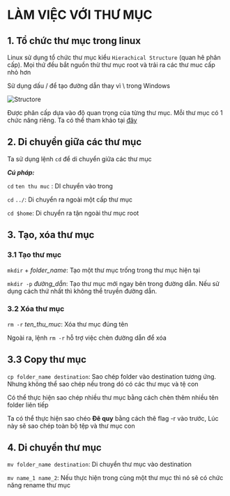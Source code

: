 # LÀM VIỆC VỚI THƯ MỤC 
## 1. Tổ chức thư mục trong linux 
Linux sử dụng tổ chức thư mục kiểu `Hierachical Structure` (quan hê phân cấp). Mọi thứ đều bắt nguồn thừ thư mục root và trải ra các thư muc cấp nhỏ hơn 

Sử dụng dấu / để tạo đường dẫn thay vì \ trong Windows 

![Structore](https://res.cloudinary.com/rs-designspark-live/image/upload/c_limit,w_829/f_auto/v1/article/linux-filesystem_cfcd347a69d985358fef9424021716d926775286)

Được phân cấp dựa vào độ quan trọng của từng thư mục. Mỗi thư mục có 1 chức năng riêng. Ta có thể tham khảo tại [đây](https://www.rs-online.com/designspark/an-intro-to-linux-file-system-management)
## 2. Di chuyển giữa các thư mục 
Ta sử dụng lệnh `cd` để di chuyển giữa các thư mục 

***Cú pháp:*** 

 `cd` `ten thu muc` : DI chuyển vào trong 

 `cd` `../`: Di chuyển ra ngoài một cấp thư mục 

`cd $home`: Di chuyển ra tận ngoài thư mục root 

## 3. Tạo, xóa thư mục 

### 3.1 Tạo thư mục 
`mkdir` + *folder_name*: Tạo một thư mục trống trong thư mục hiện tại

`mkdir -p` *đường_dẫn*: Tạo thư mục mới ngay bên trong đường dẫn. Nếu sử dụng cách thứ nhất thì không thể truyền đường dẫn. 

### 3.2 Xóa thư mục 
`rm -r` *ten_thu_muc*: Xóa thư mục đúng tên 

Ngoài ra, lệnh `rm -r` hỗ trợ việc chèn đường dẫn để xóa 

## 3.3 Copy thư mục 
`cp folder_name destination`: Sao chép folder vào destination tương ứng. Nhưng không thể sao chép nếu trong dó có các thư mục và tệ con 

Có thể thực hiện sao chép nhiều thư mục bằng cách chèn thêm nhiều tên folder liên tiếp 

Ta có thể thực hiện sao chéo **Đê quy** bằng cách thê flag -r vào trước, Lúc này sẽ sao chép toàn bộ tệp và thư mục con 

## 4. Di chuyển thư mục 
`mv folder_name destination`: Di chuyển thư mục vào destination 

`mv name_1 name_2`: Nếu thực hiện trong cùng một thư mục thì nó sẽ có chức năng rename thư mục 





